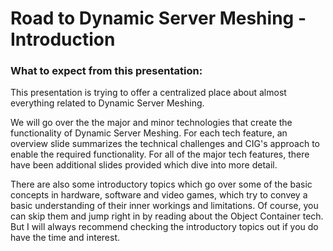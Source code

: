 # Road to Dynamic Server Meshing - Introduction
### What to expect from this presentation:
This presentation is trying to offer a centralized place about almost everything related to Dynamic Server Meshing.

We will go over the the major and minor technologies that create the functionality of Dynamic Server Meshing. For each tech feature, an overview slide summarizes the technical challenges and CIG's approach to enable the required functionality. For all of the major tech features, there have been additional slides provided which dive into more detail.

There are also some introductory topics which go over some of the basic concepts in hardware, software and video games, which try to convey a basic understanding of their inner workings and limitations. Of course, you can skip them and jump right in by reading about the Object Container tech. But I will always recommend checking the introductory topics out if you do have the time and interest.

